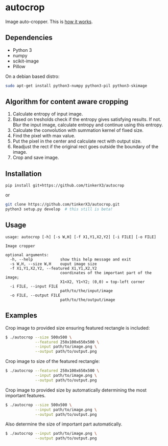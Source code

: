 autocrop
========

Image auto-cropper. This is [how it works][how].

[how]: http://nbviewer.ipython.org/github/tinkerX3/autocrop/blob/master/doc/autocrop.ipynb

Dependencies
------------
* Python 3
* numpy
* scikit-image
* Pillow

On a debian based distro:

```bash
sudo apt-get install python3-numpy python3-pil python3-skimage
```

Algorithm for content aware cropping
------------------------------------

1. Calculate entropy of input image.
2. Based on tresholds check if the entropy gives satisfying results. If
   not. Blur the input image, calculate entropy and continue using this
   entropy.
3. Calculate the convolution with summation kernel of fixed size.
4. Find the pixel with max value.
5. Put the pixel in the center and calculate rect with output size.
6. Readjust the rect if the original rect goes outside the boundary of
   the image.
7. Crop and save image.

Installation
------------

```
pip install git+https://github.com/tinkerX3/autocrop
```

or

```bash
git clone https://github.com/tinkerX3/autocrop.git
python3 setup.py develop  # this still is beta!
```

Usage
-----

```
usage: autocrop [-h] [-s W,H] [-f X1,Y1,X2,Y2] [-i FILE] [-o FILE]

Image cropper

optional arguments:
  -h, --help            show this help message and exit
  -s W,H, --size W,H    ouput image size
  -f X1,Y1,X2,Y2, --featured X1,Y1,X2,Y2
                        coordinates of the important part of the image;
                        X1<X2, Y1<Y2; (0,0) = top-left corner
  -i FILE, --input FILE
                        path/to/the/input/image
  -o FILE, --output FILE
                        path/to/the/output/image
```

Examples
--------

Crop image to provided size ensuring featured rectangle is included:
```bash
$ ./autocrop --size 500x500 \
             --featured 250x100x650x500 \
             --input path/to/image.png \
             --output path/to/output.png
```

Crop image to size of the featured rectangle:
```bash
$ ./autocrop --featured 250x100x650x500 \
             --input path/to/image.png \
             --output path/to/output.png
```

Crop image to provided size by automatically determining the most
important features.
```bash
$ ./autocrop --size 500x500 \
             --input path/to/image.png \
             --output path/to/output.png
```

Also determine the size of important part automatically.
```bash
$ ./autocrop --input path/to/image.png \
             --output path/to/output.png
```

